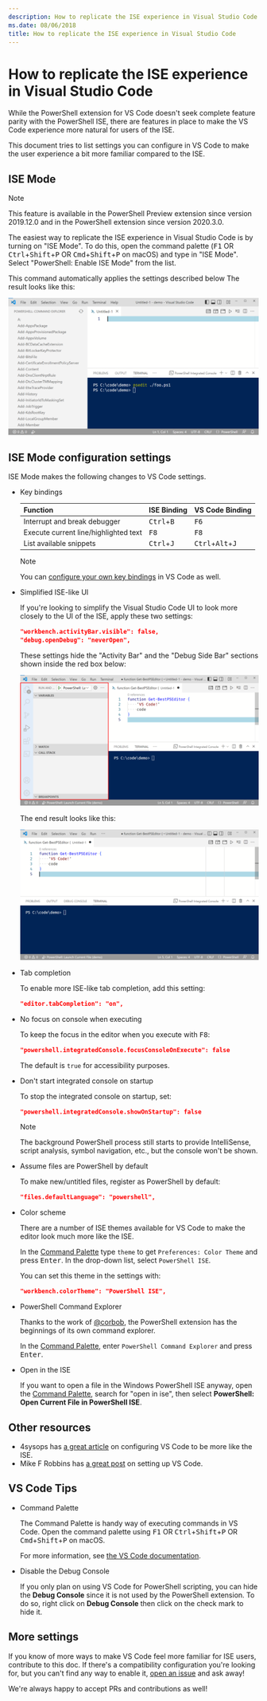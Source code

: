 ```yaml
---
description: How to replicate the ISE experience in Visual Studio Code
ms.date: 08/06/2018
title: How to replicate the ISE experience in Visual Studio Code
---
```


# How to replicate the ISE experience in Visual Studio Code

While the PowerShell extension for VS Code doesn't seek complete feature parity with the PowerShell
ISE, there are features in place to make the VS Code experience more natural for users of the ISE.

This document tries to list settings you can configure in VS Code to make the user experience a bit
more familiar compared to the ISE.

## ISE Mode

> [!NOTE]
> This feature is available in the PowerShell Preview extension since version 2019.12.0
> and in the PowerShell extension since version 2020.3.0.

The easiest way to replicate the ISE experience in Visual Studio Code is by turning on "ISE Mode".
To do this, open the command palette (<kbd>F1</kbd> OR <kbd>Ctrl</kbd>+<kbd>Shift</kbd>+<kbd>P</kbd>
OR <kbd>Cmd</kbd>+<kbd>Shift</kbd>+<kbd>P</kbd> on macOS) and type in "ISE Mode". Select
"PowerShell: Enable ISE Mode" from the list.

This command automatically applies the settings described below The result looks like this:

![Visual Studio Code in ISE Mode][01]

## ISE Mode configuration settings

ISE Mode makes the following changes to VS Code settings.

- Key bindings

  |               Function                |         ISE Binding          |              VS Code Binding                |
  | ------------------------------------- | ---------------------------- | ------------------------------------------- |
  | Interrupt and break debugger          | <kbd>Ctrl</kbd>+<kbd>B</kbd> | <kbd>F6</kbd>                               |
  | Execute current line/highlighted text | <kbd>F8</kbd>                | <kbd>F8</kbd>                               |
  | List available snippets               | <kbd>Ctrl</kbd>+<kbd>J</kbd> | <kbd>Ctrl</kbd>+<kbd>Alt</kbd>+<kbd>J</kbd> |

  > [!NOTE]
  > You can [configure your own key bindings][02]
  > in VS Code as well.

- Simplified ISE-like UI

  If you're looking to simplify the Visual Studio Code UI to look more closely to the UI of the ISE,
  apply these two settings:

  ```json
  "workbench.activityBar.visible": false,
  "debug.openDebug": "neverOpen",
  ```

  These settings hide the "Activity Bar" and the "Debug Side Bar" sections shown inside the red box
  below:

  ![Highlighted section includes Activity Bar and Debug Side Bar][03]

  The end result looks like this:

  ![Simplified view of VS Code][04]

- Tab completion

  To enable more ISE-like tab completion, add this setting:

  ```json
  "editor.tabCompletion": "on",
  ```

- No focus on console when executing

  To keep the focus in the editor when you execute with <kbd>F8</kbd>:

  ```json
  "powershell.integratedConsole.focusConsoleOnExecute": false
  ```

  The default is `true` for accessibility purposes.

- Don't start integrated console on startup

  To stop the integrated console on startup, set:

  ```json
  "powershell.integratedConsole.showOnStartup": false
  ```

  > [!NOTE]
  > The background PowerShell process still starts to provide IntelliSense, script analysis, symbol
  > navigation, etc., but the console won't be shown.

- Assume files are PowerShell by default

  To make new/untitled files, register as PowerShell by default:

  ```json
  "files.defaultLanguage": "powershell",
  ```

- Color scheme

  There are a number of ISE themes available for VS Code to make the editor look much more like the
  ISE.

  In the [Command Palette][05] type `theme` to get `Preferences: Color Theme` and press
  <kbd>Enter</kbd>. In the drop-down list, select `PowerShell ISE`.

  You can set this theme in the settings with:

  ```json
  "workbench.colorTheme": "PowerShell ISE",
  ```

- PowerShell Command Explorer

  Thanks to the work of [@corbob][06], the PowerShell extension has the beginnings of its own
  command explorer.

  In the [Command Palette][05], enter `PowerShell Command Explorer` and press <kbd>Enter</kbd>.

- Open in the ISE

  If you want to open a file in the Windows PowerShell ISE anyway, open the [Command Palette][05],
  search for "open in ise", then select **PowerShell: Open Current File in PowerShell ISE**.

## Other resources

- 4sysops has [a great article][07] on configuring VS Code to be more like the ISE.
- Mike F Robbins has [a great post][08] on setting up VS Code.
<!-- - Learn PowerShell has [an excellent write up][09] setup for PowerShell. -->

## VS Code Tips

- Command Palette

  The Command Palette is handy way of executing commands in VS Code. Open the command palette using
  <kbd>F1</kbd> OR <kbd>Ctrl</kbd>+<kbd>Shift</kbd>+<kbd>P</kbd> OR
  <kbd>Cmd</kbd>+<kbd>Shift</kbd>+<kbd>P</kbd> on macOS.

  For more information, see [the VS Code documentation][10].

- Disable the Debug Console

  If you only plan on using VS Code for PowerShell scripting, you can hide the **Debug Console** since
  it is not used by the PowerShell extension. To do so, right click on **Debug Console** then click on
  the check mark to hide it.

## More settings

If you know of more ways to make VS Code feel more familiar for ISE users, contribute to this doc. If
there's a compatibility configuration you're looking for, but you can't find any way to enable it,
[open an issue][11] and ask away!

We're always happy to accept PRs and contributions as well!

<!-- link references -->
[01]: media/How-To-Replicate-the-ISE-Experience-In-VSCode/3-ise-mode.png
[02]: media/How-To-Replicate-the-ISE-Experience-In-VSCode/3-ise-mode.png
[03]: media/How-To-Replicate-the-ISE-Experience-In-VSCode/1-highlighted-sidebar.png
[04]: media/How-To-Replicate-the-ISE-Experience-In-VSCode/2-simplified-ui.png
[05]: #vs-code-tips
[06]: https://github.com/corbob
[07]: https://4sysops.com/archives/make-visual-studio-code-look-and-behave-like-powershell-ise/
[08]: https://mikefrobbins.com/2017/08/24/how-to-install-visual-studio-code-and-configure-it-as-a-replacement-for-the-powershell-ise/
[09]: https://www.learnpwsh.com/setup-vs-code-for-powershell/
[10]: https://code.visualstudio.com/docs/getstarted/userinterface#_command-palette
[11]: https://github.com/PowerShell/VSCode-powershell/issues/new/choose